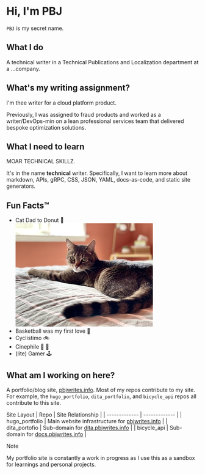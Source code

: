 # Hi, I'm PBJ 
`PBJ` is my secret name.

## What I do 
A technical writer in a Technical Publications and Localization department at a ...company.

## What's my writing assignment? 
I'm thee writer for a cloud platform product.

Previously, I was assigned to fraud products and worked as a writer/DevOps-min on a lean professional services team that delivered bespoke optimization solutions.

## What I need to learn 
MOAR TECHNICAL SKILLZ. 

It's in the name **technical** writer. Specifically, I want to learn more about markdown, APIs, gRPC, CSS, JSON, YAML, docs-as-code, and static site generators. 

## Fun Facts™
- Cat Dad to Donut 🍩 <br>
    ![Donut](/pics/IMG_4917.jpeg)     
- Basketball was my first love 🏀
- Cyclistimo 🚲
- Cinephile 🎥 🍿
- (lite) Gamer 🕹️

## What am I working on here?
A portfolio/blog site, [pbjwrites.info](https://pbjwrites.info). Most of my repos contribute to my site. For example, the `hugo_portfolio`, `dita_portfolio`, and `bicycle_api` repos all contribute to this site. 

Site Layout
| Repo          | Site Relationship |
| ------------- | -------------     |
| hugo_portfolio  | Main website infrastructure for [pbjwrites.info](https://pbjwrites.info) |
| dita_portofio   | Sub-domain for [dita.pbjwrites.info](https://dita.pbjwrites.info)        |
| bicycle_api     | Sub-domain for [docs.pbjwrites.info](https://docs.pbjwrites.info)        |

> [!NOTE]
> My portfolio site is constantly a work in progress as I use this as a sandbox for learnings and personal projects.
